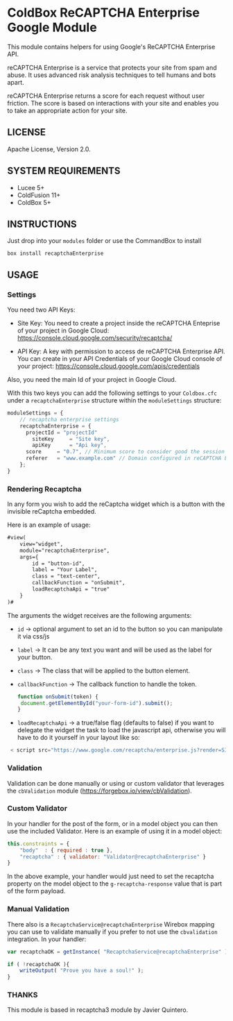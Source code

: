 # ColdBox ReCAPTCHA Enterprise Google Module

This module contains helpers for using Google's ReCAPTCHA Enterprise API.

reCAPTCHA Enterprise is a service that protects your site from spam and abuse. It uses advanced risk analysis techniques to tell humans and bots apart.

reCAPTCHA Enterprise returns a score for each request without user friction. The score is based on interactions with your site and enables you to take an appropriate action for your site. 

## LICENSE

Apache License, Version 2.0.

## SYSTEM REQUIREMENTS

- Lucee 5+
- ColdFusion 11+
- ColdBox 5+

## INSTRUCTIONS
Just drop into your `modules` folder or use the CommandBox to install

`box install recaptchaEnterprise`

## USAGE

### Settings

You need two API Keys: 

* Site Key: You need to create a project inside the reCAPTCHA Enteprise of your project in Google Cloud: https://console.cloud.google.com/security/recaptcha/ 

* API Key: A key with permission to access de reCAPTCHA Enterprise API. You can create in your API Credentials of your Google Cloud console of your project: https://console.cloud.google.com/apis/credentials

Also, you need the main Id of your project in Google Cloud.

With this two keys you can add the following settings to your `Coldbox.cfc` under a `recaptchaEnterprise` structure within the `moduleSettings` structure:

```js
moduleSettings = {
	// recaptcha enterprise settings
	recaptchaEnterprise = {
      projectId = "projectId"
    	siteKey 	= "Site key",
    	apiKey  	= "Api key",
      score     = "0.7", // Minimum score to consider good the session
      referer   = "www.example.com" // Domain configured in reCAPTCHA Enterprise
	};
}
```

### Rendering Recaptcha

In any form you wish to add the reCaptcha widget which is a button with the invisible reCaptcha embedded.

Here is an example of usage:

```html
#view(
	view="widget",
	module="recaptchaEnterprise",
	args={
		id = "button-id",
		label = "Your Label",
		class = "text-center",
		callbackFunction = "onSubmit",
		loadRecaptchaApi = "true"
	}
)#
```

The arguments the widget receives are the following arguments:
- `id` -> optional argument to set an id to the button so you can manipulate it via css/js
- `label` -> It can be any text you want and will be used as the label for your button.
- `class` -> The class that will be applied to the button element.
- `callbackFunction` -> The callback function to handle the token.
	```js
   function onSubmit(token) {
     document.getElementById("your-form-id").submit();
   }
	```

- `loadRecaptchaApi` -> a true/false flag (defaults to false) if you want to delegate the widget the task to load the javascript api, otherwise you will have to do it yourself in your layout like so:

```js
 < script src="https://www.google.com/recaptcha/enterprise.js?render=SITEKEY"></script>
 ```

### Validation

Validation can be done manually or using or custom validator that leverages the `cbValidation` module (https://forgebox.io/view/cbValidation).

### Custom Validator

In your handler for the post of the form, or in a model object you can then use the included Validator. Here is an example of using it in a model object:

```js
this.constraints = {
	"body" 	: { required : true },
	"recaptcha" : { validator: "Validator@recaptchaEnterprise" }
}
```

In the above example, your handler would just need to set the recaptcha property on the model object to the `g-recaptcha-response` value that is part of the form payload.

### Manual Validation

There also is a `RecaptchaService@recaptchaEnterprise` Wirebox mapping you can use to validate manually if you prefer to not use the `cbvalidation` integration. In your handler:

```js
var recaptchaOK = getInstance( "RecaptchaService@recaptchaEnterprise" ).isValid( rc[ "g-recaptcha-response" ] );

if ( !recaptchaOK ){
    writeOutput( "Prove you have a soul!" );
}
```

### THANKS

This module is based in recaptcha3 module by Javier Quintero. 
